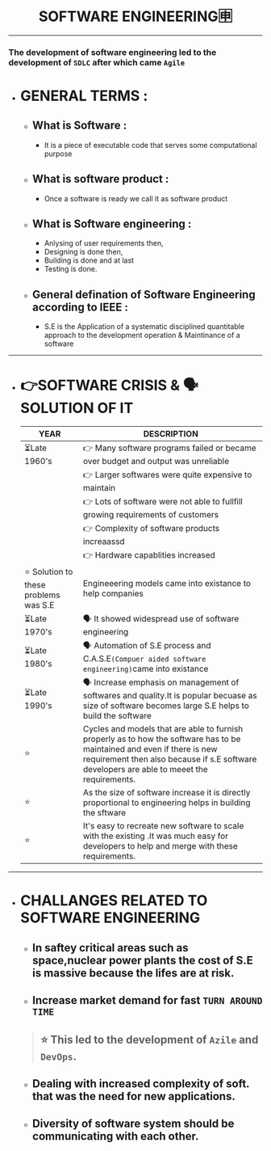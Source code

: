 <h1 align="center">SOFTWARE ENGINEERING🈸</h1>

***
### The development of software engineering led to the development of `SDLC` after which came `Agile`
- # GENERAL TERMS :
   - ## What is Software :
      - It is a piece of executable code that serves some computational purpose  
   - ## What is software product :
      - Once a software is ready we call it as software product 
   - ## What is Software engineering :
      - Anlysing of user requirements then,  
      - Designing is done then, 
      - Building is done and at last
      - Testing is done.
   - ## General defination of Software Engineering according to IEEE :
      - S.E is the Application of a systematic disciplined quantitable approach to the development operation & Maintinance of a software

***

- # 👉SOFTWARE CRISIS & 🗣️SOLUTION OF IT
 
   |YEAR|DESCRIPTION|
   |-|-|
   |⏳Late 1960's|👉 Many software programs failed or became over budget and output was unreliable 
   ||👉 Larger softwares were quite expensive to maintain |
   ||👉 Lots of software were not able to fullfill growing requirements of customers|
   ||👉 Complexity of software products increaassd|
   ||👉 Hardware capablities increased|
   |⭐ Solution to these problems was S.E|Engineeering models came into existance to help companies|
   |⏳Late 1970's|🗣️ It showed widespread use of software engineering|
   |⏳Late 1980's|🗣️ Automation of S.E process and C.A.S.E`(Compuer aided software engineering)`came into existance|
   |⏳Late 1990's|🗣️ Increase emphasis on management of softwares and quality.It is popular becuase as size of software becomes large S.E helps to build the software|
   |⭐|Cycles and models that are able to furnish properly as to how the software has to be maintained and even if there is new requirement then also because if s.E software developers are able to meeet the requirements.|
   |⭐|As the size of software increase it is directly proportional to engineering helps in building the sftware|
   |⭐|It's easy to recreate new software to scale with the existing .It was much easy for developers to help and merge with these requirements.|
 
 ***
 
- # CHALLANGES RELATED TO SOFTWARE ENGINEERING
   - ## In saftey critical areas such as space,nuclear power plants the cost of S.E is massive because the lifes are at risk.
   - ## Increase market demand for fast `TURN AROUND TIME`
  > ## ⭐ This led to the development of `Azile` and `DevOps`.
   - ## Dealing with increased complexity of soft. that was the need for new applications. 
   - ## Diversity of software system should be communicating with each other.
